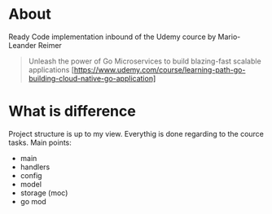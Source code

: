 # About
Ready Code implementation inbound of the Udemy cource by Mario-Leander Reimer 
> Unleash the power of Go Microservices to build blazing-fast scalable applications
[https://www.udemy.com/course/learning-path-go-building-cloud-native-go-application]

# What is difference
Project structure is up to my view. 
Everythig is done regarding to the cource tasks.
Main points:
- main 
- handlers
- config
- model
- storage (moc)
- go mod

